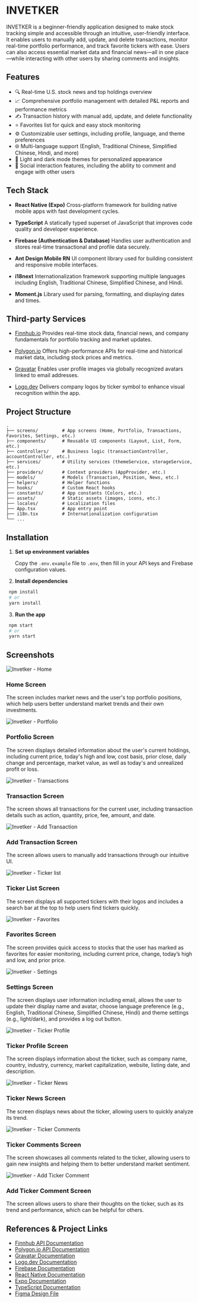 # INVETKER

INVETKER is a beginner-friendly application designed to make stock tracking simple and accessible through an intuitive, user-friendly interface. It enables users to manually add, update, and delete transactions, monitor real-time portfolio performance, and track favorite tickers with ease. Users can also access essential market data and financial news—all in one place—while interacting with other users by sharing comments and insights.

## Features

- 🔍 Real-time U.S. stock news and top holdings overview
- 📈 Comprehensive portfolio management with detailed P&L reports and performance metrics
- ✍️ Transaction history with manual add, update, and delete functionality
- ⭐ Favorites list for quick and easy stock monitoring
- ⚙️ Customizable user settings, including profile, language, and theme preferences
- 🌐 Multi-language support (English, Traditional Chinese, Simplified Chinese, Hindi, and more)
- 🌙 Light and dark mode themes for personalized appearance
- 💬 Social interaction features, including the ability to comment and engage with other users

## Tech Stack

- **React Native (Expo)**
  Cross-platform framework for building native mobile apps with fast development cycles.

- **TypeScript**
  A statically typed superset of JavaScript that improves code quality and developer experience.

- **Firebase (Authentication & Database)**
  Handles user authentication and stores real-time transactional and profile data securely.

- **Ant Design Mobile RN**
  UI component library used for building consistent and responsive mobile interfaces.

- **i18next**
  Internationalization framework supporting multiple languages including English, Traditional Chinese, Simplified Chinese, and Hindi.

- **Moment.js**
  Library used for parsing, formatting, and displaying dates and times.

## Third-party Services

- [Finnhub.io](https://finnhub.io/docs/api)
  Provides real-time stock data, financial news, and company fundamentals for portfolio tracking and market updates.

- [Polygon.io](https://polygon.io/docs)
  Offers high-performance APIs for real-time and historical market data, including stock prices and metrics.

- [Gravatar](https://gravatar.com)
  Enables user profile images via globally recognized avatars linked to email addresses.

- [Logo.dev](https://logo.dev)
  Delivers company logos by ticker symbol to enhance visual recognition within the app.

## Project Structure

```
.
├── screens/         # App screens (Home, Portfolio, Transactions, Favorites, Settings, etc.)
├── components/      # Reusable UI components (Layout, List, Form, etc.)
├── controllers/     # Business logic (transactionController, accountController, etc.)
├── services/        # Utility services (themeService, storageService, etc.)
├── providers/       # Context providers (AppProvider, etc.)
├── models/          # Models (Transaction, Position, News, etc.)
├── helpers/         # Helper functions
├── hooks/           # Custom React hooks
├── constants/       # App constants (Colors, etc.)
├── assets/          # Static assets (images, icons, etc.)
├── locales/         # Localization files
├── App.tsx          # App entry point
├── i18n.tsx         # Internationalization configuration
└── ...
```

## Installation

1. **Set up environment variables**

   Copy the `.env.example` file to `.env`, then fill in your API keys and Firebase configuration values.

2. **Install dependencies**
  ```bash
   npm install
   # or
   yarn install
  ```

3. **Run the app**
  ```bash
   npm start
   # or
   yarn start
  ```

## Screenshots

![Invetker - Home](./screenshots/home.png)
### Home Screen
The screen includes market news and the user's top portfolio positions, which help users better understand market trends and their own investments.

![Invetker - Portfolio](./screenshots/portfolio.png)
### Portfolio Screen
The screen displays detailed information about the user's current holdings, including current price, today's high and low, cost basis, prior close, daily change and percentage, market value, as well as today's and unrealized profit or loss.

![Invetker - Transactions](./screenshots/transactions.png)
### Transaction Screen
The screen shows all transactions for the current user, including transaction details such as action, quantity, price, fee, amount, and date.

![Invetker - Add Transaction](./screenshots/new-transaction.png)
### Add Transaction Screen
The screen allows users to manually add transactions through our intuitive UI.

![Invetker - Ticker list](./screenshots/ticker.png)
### Ticker List Screen
The screen displays all supported tickers with their logos and includes a search bar at the top to help users find tickers quickly.

![Invetker - Favorites](./screenshots/favorites.png)
### Favorites Screen
The screen provides quick access to stocks that the user has marked as favorites for easier monitoring, including current price, change, today’s high and low, and prior price.

![Invetker - Settings](./screenshots/settings.png)
### Settings Screen
The screen displays user information including email, allows the user to update their display name and avatar, choose language preference (e.g., English, Traditional Chinese, Simplified Chinese, Hindi) and theme settings (e.g., light/dark), and provides a log out button.

![Invetker - Ticker Profile](./screenshots/ticker-profile.png)
### Ticker Profile Screen
The screen displays information about the ticker, such as company name, country, industry, currency, market capitalization, website, listing date, and description.

![Invetker - Ticker News](./screenshots/ticker-news.png)
### Ticker News Screen
The screen displays news about the ticker, allowing users to quickly analyze its trend.

![Invetker - Ticker Comments](./screenshots/ticker-comments.png)
### Ticker Comments Screen
The screen showcases all comments related to the ticker, allowing users to gain new insights and helping them to better understand market sentiment.

![Invetker - Add Ticker Comment](./screenshots/ticker-add-comment.png)
### Add Ticker Comment Screen
The screen allows users to share their thoughts on the ticker, such as its trend and performance, which can be helpful for others.

## References & Project Links

- [Finnhub API Documentation](https://finnhub.io/docs/api)
- [Polygon.io API Documentation](https://polygon.io/docs)
- [Gravatar Documentation](https://gravatar.com)
- [Logo.dev Documentation](https://logo.dev)
- [Firebase Documentation](https://firebase.google.com/docs)
- [React Native Documentation](https://reactnative.dev/docs/getting-started)
- [Expo Documentation](https://docs.expo.dev)
- [TypeScript Documentation](https://www.typescriptlang.org/docs)
- [Figma Design File](https://www.figma.com/design/9KWybwFlFMnBry58EdXhuc/INVETKER?node-id=56-31&t=UF4HVS1iAsInW8B6-1)